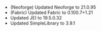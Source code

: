 - (Neoforge) Updated Neoforge to 21.0.95
- (Fabric) Updated Fabric to 0.100.7+1.21
- Updated JEI to 19.5.0.32
- Updated SimpleLibrary to 3.9.1
